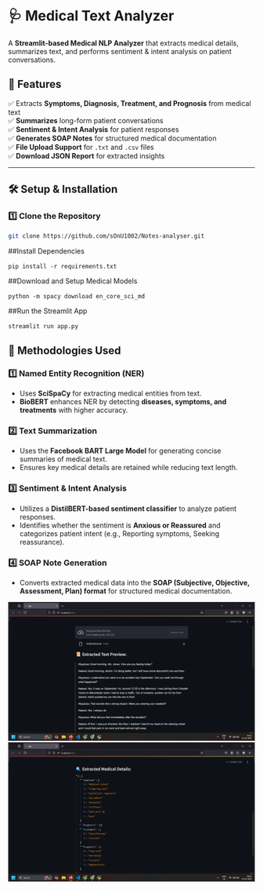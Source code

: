 # 🩺 Medical Text Analyzer  

A **Streamlit-based Medical NLP Analyzer** that extracts medical details, summarizes text, and performs sentiment & intent analysis on patient conversations.  

## 🚀 Features  
✅ Extracts **Symptoms, Diagnosis, Treatment, and Prognosis** from medical text  
✅ **Summarizes** long-form patient conversations  
✅ **Sentiment & Intent Analysis** for patient responses  
✅ **Generates SOAP Notes** for structured medical documentation  
✅ **File Upload Support** for `.txt` and `.csv` files  
✅ **Download JSON Report** for extracted insights  

---

## 🛠️ Setup & Installation  

### **1️⃣ Clone the Repository**  
```sh
git clone https://github.com/sOnU1002/Notes-analyser.git  
```
##Install Dependencies
```
pip install -r requirements.txt  

```
##Download and Setup Medical Models
```
python -m spacy download en_core_sci_md
```
##Run the Streamlit App
```
streamlit run app.py
```

## 📝 Methodologies Used  

### **1️⃣ Named Entity Recognition (NER)**  
- Uses **SciSpaCy** for extracting medical entities from text.  
- **BioBERT** enhances NER by detecting **diseases, symptoms, and treatments** with higher accuracy.  

### **2️⃣ Text Summarization**  
- Uses the **Facebook BART Large Model** for generating concise summaries of medical text.  
- Ensures key medical details are retained while reducing text length.  

### **3️⃣ Sentiment & Intent Analysis**  
- Utilizes a **DistilBERT-based sentiment classifier** to analyze patient responses.  
- Identifies whether the sentiment is **Anxious or Reassured** and categorizes patient intent (e.g., Reporting symptoms, Seeking reassurance).  

### **4️⃣ SOAP Note Generation**  
- Converts extracted medical data into the **SOAP (Subjective, Objective, Assessment, Plan) format** for structured medical documentation.  

![Medical NLP App](https://github.com/sOnU1002/Notes-analyser/blob/main/notes/Screenshot%20(28).png)
![Medical NLP App](https://github.com/sOnU1002/Notes-analyser/blob/main/notes/Screenshot%20(29).png)



